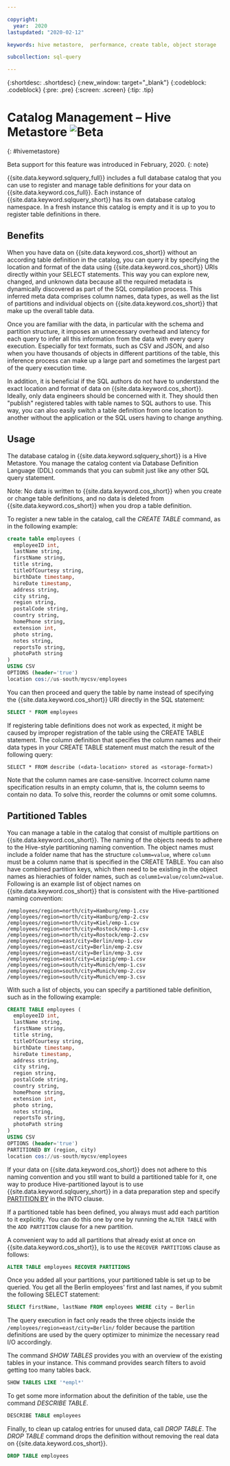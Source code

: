 ```yaml
---

copyright:
  year:  2020
lastupdated: "2020-02-12"

keywords: hive metastore,  performance, create table, object storage

subcollection: sql-query

---
```


{:shortdesc: .shortdesc}
{:new_window: target="_blank"}
{:codeblock: .codeblock}
{:pre: .pre}
{:screen: .screen}
{:tip: .tip}


# Catalog Management – Hive Metastore ![Beta](images/beta.png)
{: #hivemetastore}

Beta support for this feature was introduced in February, 2020.
{: note}

{{site.data.keyword.sqlquery_full}} includes a full database catalog that you can use to register and manage table definitions for your data on {{site.data.keyword.cos_full}}. 
Each instance of {{site.data.keyword.sqlquery_short}} has its own database catalog namespace. In a fresh instance this catalog is empty and it is up to you to register table definitions in there.

## Benefits

When you have data on {{site.data.keyword.cos_short}} without an according table definition in the catalog, you can query it by specifying the location and format of the data using {{site.data.keyword.cos_short}} URIs directly within your SELECT statements. This way you can explore new, changed, and unknown data because all the required metadata is dynamically discovered as part of the SQL compilation process. This inferred meta data comprises column names, data types, as well as the list of partitions and individual objects on {{site.data.keyword.cos_short}} that make up the overall table data.

Once you are familiar with the data, in particular with the schema and partition structure, it imposes an unnecessary overhead and latency for each query to infer all this information from the data with every query execution. Especially for text formats, such as CSV and JSON, and also when you have thousands of objects in different partitions of the table, this inference process can make up a large part and sometimes the largest part of the query execution time.

In addition, it is beneficial if the SQL authors do not have to understand the exact location and format of data on {{site.data.keyword.cos_short}}. Ideally, only data engineers should be concerned with it. They should then "publish" registered tables with table names to SQL authors to use. This way, you can also easily switch a table definition from one location to another without the application or the SQL users having to change anything.

## Usage

The database catalog in {{site.data.keyword.sqlquery_short}} is a Hive Metastore. You manage the catalog content via Database Definition Language (DDL) commands that you can submit just like any other SQL query statement.

Note: No data is written to {{site.data.keyword.cos_short}} when you create or change table definitions, and no data is deleted from {{site.data.keyword.cos_short}} when you drop a table definition.

To register a new table in the catalog, call the *CREATE TABLE* command, as in the following example:

```sql
create table employees (
  employeeID int,
  lastName string,
  firstName string,
  title string,
  titleOfCourtesy string,
  birthDate timestamp,
  hireDate timestamp,
  address string,
  city string,
  region string,
  postalCode string,
  country string,
  homePhone string,
  extension int,
  photo string,
  notes string,
  reportsTo string,
  photoPath string
)
USING CSV
OPTIONS (header='true')
location cos://us-south/mycsv/employees
```

You can then proceed and query the table by name instead of specifying the {{site.data.keyword.cos_short}} URI directly in the SQL statement:

```sql
SELECT * FROM employees
```

If registering table definitions does not work as expected, it might be caused by improper registration of the table using the CREATE TABLE statement. The column definition that specifies the column names and their data types in your CREATE TABLE statement must match the result of the following query:

```
SELECT * FROM describe (<data-location> stored as <storage-format>)
```
Note that the column names are case-sensitive. Incorrect column name specification results in an empty column, that is, the column seems to contain no data. To solve this, reorder the columns or omit some columns.


## Partitioned Tables

You can manage a table in the catalog that consist of multiple partitions on {{site.data.keyword.cos_short}}. The naming of the objects needs to adhere to the Hive-style partitioning naming convention. The object names must include a folder name that has the structure `columm=value`, where `column` must be a column name that is specified in the CREATE TABLE. You can also have combined partition keys, which then need to be existing in the object names as hierachies of folder names, such as `columm1=value/column2=value`. Following is an example list of object names on {{site.data.keyword.cos_short}} that is consistent with the Hive-partitioned naming convention:

```
/employees/region=north/city=Hamburg/emp-1.csv
/employees/region=north/city=Hamburg/emp-2.csv
/employees/region=north/city=Kiel/emp-1.csv
/employees/region=north/city=Rostock/emp-1.csv
/employees/region=north/city=Rostock/emp-2.csv
/employees/region=east/city=Berlin/emp-1.csv
/employees/region=east/city=Berlin/emp-2.csv
/employees/region=east/city=Berlin/emp-3.csv
/employees/region=east/city=Leipzig/emp-1.csv
/employees/region=south/city=Munich/emp-1.csv
/employees/region=south/city=Munich/emp-2.csv
/employees/region=south/city=Munich/emp-3.csv
```

With such a list of objects, you can specify a partitioned table definition, such as in the following example:

```sql
CREATE TABLE employees (
  employeeID int,
  lastName string,
  firstName string,
  title string,
  titleOfCourtesy string,
  birthDate timestamp,
  hireDate timestamp,
  address string,
  city string,
  region string,
  postalCode string,
  country string,
  homePhone string,
  extension int,
  photo string,
  notes string,
  reportsTo string,
  photoPath string
)
USING CSV
OPTIONS (header='true')
PARTITIONED BY (region, city)
location cos://us-south/mycsv/employees
```

If your data on {{site.data.keyword.cos_short}} does not adhere to this naming convention and you still want to build a partitioned table for it, one way to produce Hive-partitioned layout is to use {{site.data.keyword.sqlquery_short}} in a data preparation step and specify [PARTITION BY](https://cloud.ibm.com/docs/services/sql-query?topic=sql-query-sql-reference#partitionedClause) in the INTO clause.

If a partitioned table has been defined, you always must add each partition to it explicitly. You can do this one by one by running the
`ALTER TABLE` with the `ADD PARTITION` clause for a new partition.

A convenient way to add all partitions that already exist at once on {{site.data.keyword.cos_short}}, is to use the `RECOVER PARTITIONS` clause as follows:

```sql
ALTER TABLE employees RECOVER PARTITIONS
```

Once you added all your partitions, your partitioned table is set up to be queried. You get all the Berlin employees' first and last names, if you submit the following SELECT statement:

```sql
SELECT firstName, lastName FROM employees WHERE city = Berlin
```

The query execution in fact only reads the three objects inside the `/employees/region=east/city=Berlin/` folder 
because the partition definitions are used by the query optimizer to minimize the necessary read I/O accordingly.

The command *SHOW TABLES* provides you with an overview of the existing tables in your instance. 
This command provides search filters to avoid getting too many tables back.

```sql
SHOW TABLES LIKE '*empl*'
```

To get some more information about the definition of the table, use the command *DESCRIBE TABLE*. 

```sql
DESCRIBE TABLE employees
```

Finally, to clean up catalog entries for unused data, call *DROP TABLE*. 
The *DROP TABLE* command drops the definition without removing the real data on {{site.data.keyword.cos_short}}.

```sql
DROP TABLE employees
```

